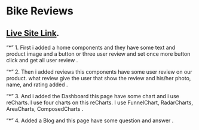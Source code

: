 # Bike Reviews

## [Live Site Link](https://assaignment-nine-bike-review.netlify.app/).

 “*” 1. First i added a home components and they have some text and product image and a button or three user review and set once more button click and get all user review . 

 “*” 2. Then i added reviews this components have some user review on our product. what review give the user that show the review and his/her photo, name, and rating added .

 “*” 3. And i added the Dashboard this page have some chart and i use reCharts. I use four charts on this reCharts. I use FunnelChart, RadarCharts, AreaCharts, ComposedCharts .

 “*” 4. Added a Blog and this page have some question and answer .


